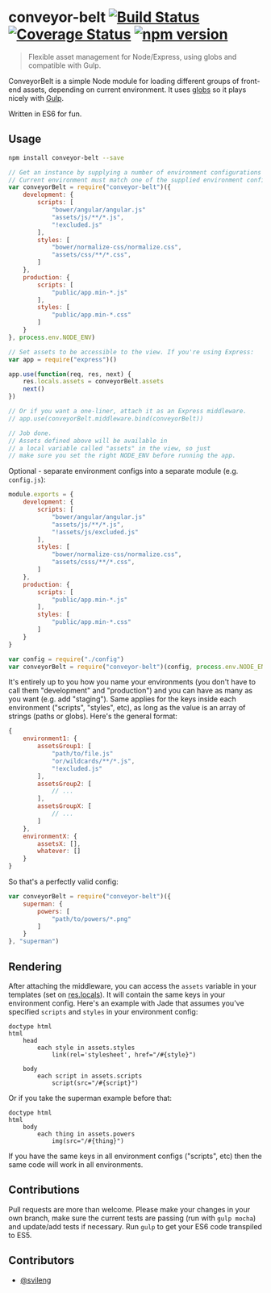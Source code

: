 # conveyor-belt [![Build Status](https://travis-ci.org/svileng/conveyor-belt.svg?branch=master)](https://travis-ci.org/svileng/conveyor-belt) [![Coverage Status](https://img.shields.io/coveralls/svileng/conveyor-belt.svg)](https://coveralls.io/r/svileng/conveyor-belt?branch=master) [![npm version](https://badge.fury.io/js/conveyor-belt.svg)](http://badge.fury.io/js/conveyor-belt)
> Flexible asset management for Node/Express, using globs and compatible with Gulp.

ConveyorBelt is a simple Node module for loading different groups of front-end assets, depending on current environment. It uses [globs](https://github.com/isaacs/node-glob#glob-primer) so it plays nicely with [Gulp](https://github.com/gulpjs/gulp/).

Written in ES6 for fun.

## Usage
```bash
npm install conveyor-belt --save
```
```javascript
// Get an instance by supplying a number of environment configurations and current environment.
// Current environment must match one of the supplied environment configurations.
var conveyorBelt = require("conveyor-belt")({
    development: {
        scripts: [
            "bower/angular/angular.js"
            "assets/js/**/*.js",
            "!excluded.js"
        ],
        styles: [
            "bower/normalize-css/normalize.css",
            "assets/css/**/*.css",
        ]
    },
    production: {
        scripts: [
            "public/app.min-*.js"
        ],
        styles: [
            "public/app.min-*.css"
        ]
    }
}, process.env.NODE_ENV)

// Set assets to be accessible to the view. If you're using Express:
var app = require("express")()

app.use(function(req, res, next) {
    res.locals.assets = conveyorBelt.assets
    next()
})

// Or if you want a one-liner, attach it as an Express middleware.
// app.use(conveyorBelt.middleware.bind(conveyorBelt))

// Job done.
// Assets defined above will be available in
// a local variable called "assets" in the view, so just
// make sure you set the right NODE_ENV before running the app.
```
Optional - separate environment configs into a separate module (e.g. `config.js`):
```javascript
module.exports = {
    development: {
        scripts: [
            "bower/angular/angular.js"
            "assets/js/**/*.js",
            "!assets/js/excluded.js"
        ],
        styles: [
            "bower/normalize-css/normalize.css",
            "assets/csss/**/*.css",
        ]
    },
    production: {
        scripts: [
            "public/app.min-*.js"
        ],
        styles: [
            "public/app.min-*.css"
        ]
    }
}
```
```javascript
var config = require("./config")
var conveyorBelt = require("conveyor-belt")(config, process.env.NODE_ENV)

```
It's entirely up to you how you name your environments (you don't have to call them "development" and "production") and you can have as many as you want (e.g. add "staging"). Same applies for the keys inside each environment ("scripts", "styles", etc), as long as the value is an array of strings (paths or globs). Here's the general format:
```javascript
{
    environment1: {
        assetsGroup1: [
            "path/to/file.js"
            "or/wildcards/**/*.js",
            "!excluded.js"
        ],
        assetsGroup2: [
            // ...
        ],
        assetsGroupX: [
            // ...
        ]
    },
    environmentX: {
        assetsX: [],
        whatever: []
    }
}

```
So that's a perfectly valid config:
```javascript
var conveyorBelt = require("conveyor-belt")({
    superman: {
        powers: [
            "path/to/powers/*.png"
        ]
    }
}, "superman")

```
## Rendering
After attaching the middleware, you can access the `assets` variable in your templates (set on [res.locals](http://expressjs.com/4x/api.html#res.locals)). It will contain the same keys in your environment config. Here's an example with Jade that assumes you've specified `scripts` and `styles` in your environment config:

```jade
doctype html
html
    head
        each style in assets.styles
            link(rel='stylesheet', href="/#{style}")

    body
        each script in assets.scripts
            script(src="/#{script}")
```
Or if you take the superman example before that:
```jade
doctype html
html
    body
        each thing in assets.powers
            img(src="/#{thing}")
```
If you have the same keys in all environment configs ("scripts", etc) then the same code will work in all environments.

## Contributions
Pull requests are more than welcome. Please make your changes in your own branch, make sure the current tests are passing (run with `gulp mocha`) and update/add tests if necessary. Run `gulp` to get your ES6 code transpiled to ES5.

## Contributors

- [@svileng](https://twitter.com/svileng)
